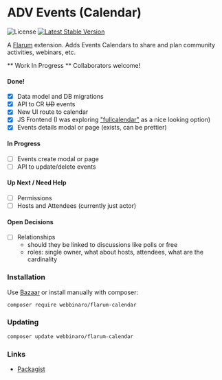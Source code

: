 # ADV Events (Calendar)

![License](https://img.shields.io/badge/license-MIT-blue.svg) [![Latest Stable Version](https://img.shields.io/packagist/v/webbinaro/adv-extras.svg)](https://packagist.org/packages/webbinaro/adv-extras)

A [Flarum](http://flarum.org) extension. 
Adds Events Calendars to share and plan community activities, webinars, etc.

** Work In Progress **
Collaborators welcome!

#### Done!
- [x] Data model and DB migrations
- [x] API to CR ~~UD~~ events
- [x] New UI route to calendar
- [x] JS Frontend (I was exploring ["fullcalendar"](https://fullcalendar.io/) as a nice looking option) 
- [x] Events details modal or page (exists, can be prettier)

#### In Progress
- [ ] Events create modal or page
- [ ] API to update/delete events 
  
#### Up Next / Need Help
- [ ] Permissions
- [ ] Hosts and Attendees (currently just actor)

#### Open Decisions
- [ ] Relationships 
    - should they be linked to discussions like polls or free
    - roles: single owner, what about hosts, attendees, what are the cardinality

### Installation

Use [Bazaar](https://discuss.flarum.org/d/5151-flagrow-bazaar-the-extension-marketplace) or install manually with composer:

```sh
composer require webbinaro/flarum-calendar
```

### Updating

```sh
composer update webbinaro/flarum-calendar
```

### Links

- [Packagist](https://packagist.org/packages/webbinaro/flarum-calendar)
